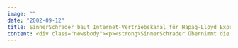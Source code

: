 ```yaml
---
image: ""
date: "2002-09-12"
title: SinnerSchrader baut Internet-Vertriebskanal für Hapag-Lloyd Express auf / TUI AG als Neukunde gewonnen
content: <div class="newsbody"><p><strong>SinnerSchrader übernimmt die Entwicklung und den Aufbau des Vertriebskanals Internet für Hapag-Lloyd Express.</strong></p><p>Flüge mit der neuen Low-Cost-Airline der TUI AG können ab Oktober online und offline gebucht werden. Der Flugbetrieb selbst startet im Dezember. Neben Reisebüro und Call Center ist das Internet für Hapag-Lloyd Express ein äußerst wichtiger Vertriebskanal. In einer Wettbewerbspräsentation konnte sich SinnerSchrader mit einem klaren Fokus auf einen unter Usability-Aspekten optimalen Buchungsprozess durchsetzen. Die Buchungs-Website für den Low-Cost-Carrier ist der erste Auftrag der TUI AG für den eBusiness-Dienstleister. SinnerSchrader berät Hapag-Lloyd Express darüber hinaus im Bereich Online Marketing.</p></div>
---
```

